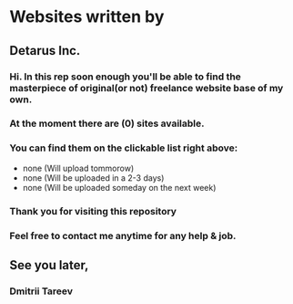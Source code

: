 # Websites written by
##  Detarus Inc.
### Hi. In this rep soon enough you'll be able to find the masterpiece of original(or not) freelance website base of my own.
### At the moment there are (0) sites available.

### You can find them on the clickable list right above:

* none (Will upload tommorow)
* none (Will be uploaded in a 2-3 days)
* none (Will be uploaded someday on the next week)

### Thank you for visiting this repository

### Feel free to contact me anytime for any help & job.

## See you later,
### Dmitrii Tareev